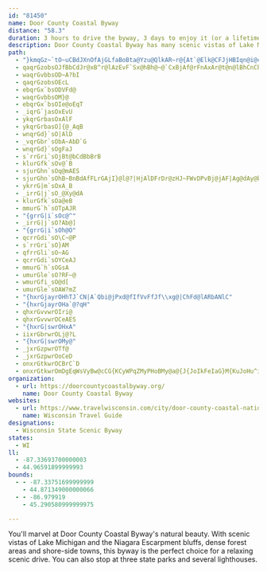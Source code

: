 ```yaml
---
id: "81450"
name: Door County Coastal Byway
distance: "58.3"
duration: 3 hours to drive the byway, 3 days to enjoy it (or a lifetime!)
description: Door County Coastal Byway has many scenic vistas of Lake Michigan and the Niagara Escarpment bluffs. You can also enjoy orchards and areas of dense forests.
path:
  - "}kmqGz~`tO~uCBdJXnOfAjGLfaBoBta@Yzu@QlkAR~r@{At`@Elk@CFJjHBIqn@i@coBOyCs@sDs@sB_AkByAgBwoA_mAyA{Aqo@an@arAymAgBuDk@mCSeCEgDDe_@EyBQqAu@sCoAmC_AuAwD_EiAeA}A{@kgA_c@wUmK_BwAoSyU{WaZiA{@eSiMw@w@wF{Hci@{v@mi@gx@eBkBgFeDiB{AyPcWqFuK_CgFm@wBcCcLo@wBk@eAiPgWoRg[aZ{f@gDiG}@wBq@aDY{Cs@_KSyA]mAq@eA_BuA{T{NwNqIwEaDwFuE{OaTwIuMqHoKsBkBuDsBkIaDuJmCyEk@}MDcBMo@QeBeAqHoJgBqBuBmBsCuAmEeAqHoEsCqB_@_@_BsCwFmKiAgCuKm\\gC_H_DuHm@yBeB_Ko@iCm@kA[c@_Ai@ge@iRkJkD_BYcCGko@DcQKeXRqAWu@YsAgAiE{FgFmHwv@weAoBuAcAYkAKkKG}@Q_Ac@eAu@gKuKgByB_A}AwCcJe@_Am@g@oAYkERkAEaf@sJ{AOc@C_BVwDzAgIlBoAByBQmAe@yD{CsA_BiCgEaAeAg@SwASgMDmBFcAZ_Aj@gC~CyFxFeJ`GyBlA{FzBmLjIyCfBqC~@kKrBeEpAgCfBgLtKy@f@y@X}APyQMiDFeXA{b@_@sj@KuRYmd@d@uoAFqrBMegA_@gSd@}IF_AGyA_@gAy@cCgDuRa\\aJeNyB_CyCkB}C{AyBq@wBY}Za@}@Fy@Xk@l@cBfDm@p@oB`A_@^"
  - qaqrGzobsOJfBbCdJr@xB^r@lAzEvF`Sx@hBh@~@`CxBjAf@rFnAxAr@t@n@lBhCnCbHrApDbDpK`YhbAn_@hpAxTjz@Xb@lAf@xC^n@R^Rh@jAJrAEdAyBjRGhBPnKEtKSdAmC~E_@xA}AbLaAzIsA`KlFdAn@Eb@Yh@y@pBeI`@mAdBaDhAkAb@UnBWbBJ~@T|RdJvErAnAFpN?lH[dJ?xQXfHf@p{@`JbV~@~V^tI^fFr@ngApa@bAd@lEfC|CfDrBfCfFxHjB~BfC|CnPxQzKvNpLnQbDpGpHbQ
  - waqrGvbbsOD~A?bI
  - qaqrGzobsOEcL
  - ebqrGx`bsODVFd@
  - waqrGvbbsOM}@
  - ebqrGx`bsOIe@oEqT
  - _iqrG`jasOxEvU
  - ykqrGrbasOxAlF
  - ykqrGrbasO]{@_AqB
  - wnqrGd}`sO|AlD
  - _vqrGbr`sObA~AbD`G
  - wnqrGd}`sOgFaJ
  - s`rrGri`sOjBt@bCdBbBrB
  - klurGfk`sOv@`B
  - sjurGhn`sOq@mAES
  - sjurGhn`sOhB~BnBdAfFLrGAjI}@l@?|HjAlDFrDr@zHJ~FWvDPvBj@jAF|Ag@dAy@bAmBhAqC
  - ykrrG|m`sOxA_B
  - _irrG|j`sO_@Xy@dA
  - klurGfk`sOa@eB
  - mmurG`h`sOTpAJR
  - "{grrG|i`sOc@^"
  - _irrG|j`sO?Ab@]
  - "{grrG|i`sOh@O"
  - qcrrGdi`sO\C~@P
  - s`rrGri`sO}AM
  - qfrrGli`sO~AG
  - qcrrGdi`sOYCeAJ
  - mmurG`h`sOGsA
  - umurGle`sO?RF~@
  - wmurGfi_sO@d[
  - umurGle`sOAW?mZ
  - "{hxrGjayrOHhTJ`CN|A`Qbi@jPxd@fIfVvFfJf\\xg@|ChFd@lARbANlC"
  - "{hxrGjayrOHa`@?qH"
  - qhxrGvvwrOIri@
  - qhxrGvvwrOCeAES
  - "{hxrG|swrOHxA"
  - iixrGbrwrOLj@?L
  - "{hxrG|swrOMy@"
  - _jxrGzpwrOTf@
  - _jxrGzpwrOoCeD
  - onxrGtkwrOCBrC`D
  - onxrGtkwrOmDgEqWsVyBw@cCG{KCyWPqZMyPHoBMy@a@{J{JoIkFeIaG}M{KuJoHu^iW_h@e_@kKgH}QiNqd@ya@wz@ax@mC{C_@w@mFiN}EoL}HuP}BgEkKuP_F_G_HoHiAyBu@eCgAy_A[sf@Eq}BMib@e@oDs@gCiEmKsA_ByBmAw@KmbAqAgJAwf@dAiCTa[~HwExB{Ck@a@A}EhAgBV_A?Oq@KsBCkLJqBl@gApEmGT_AHqBOctAEmBs@cLDw@^gBNiBUma@H}PIkDDcFKyADwCNaC?y@W{BHkBIeDFuAI}E@aHQmB_@aA
organization:
  - url: https://doorcountycoastalbyway.org/
    name: Door County Coastal Byway
websites:
  - url: https://www.travelwisconsin.com/city/door-county-coastal-national-scenic-byway
    name: Wisconsin Travel Guide
designations:
  - Wisconsin State Scenic Byway
states:
  - WI
ll:
  - -87.33693700000003
  - 44.96591899999993
bounds:
  - - -87.33751699999999
    - 44.871349000000066
  - - -86.979919
    - 45.290580999999975

---
```


You'll marvel at Door County Coastal Byway's natural beauty. With scenic vistas of Lake Michigan and the Niagara Escarpment bluffs, dense forest areas and shore-side towns, this byway is the perfect choice for a relaxing scenic drive. You can also stop at three state parks and several lighthouses.
